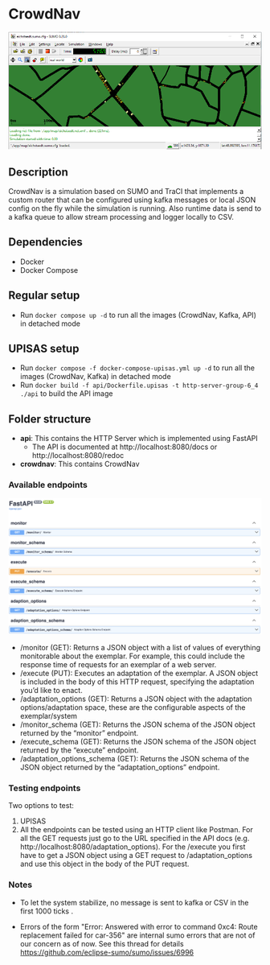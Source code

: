 # CrowdNav

![Banner](./banner.PNG)


## Description
CrowdNav is a simulation based on SUMO and TraCI that implements a custom router
that can be configured using kafka messages or local JSON config on the fly while the simulation is running.
Also runtime data is send to a kafka queue to allow stream processing and logger locally to CSV.

## Dependencies
* Docker
* Docker Compose

## Regular setup
* Run `docker compose up -d`  to run all the images (CrowdNav, Kafka, API) in detached mode

## UPISAS setup
* Run `docker compose -f docker-compose-upisas.yml up -d`  to run all the images (CrowdNav, Kafka) in detached mode
* Run `docker build -f api/Dockerfile.upisas -t http-server-group-6_4 ./api` to build the API image

## Folder structure
* **api**: This contains the HTTP Server which is implemented using FastAPI
  * The API is documented at http://localhost:8080/docs or http://localhost:8080/redoc
* **crowdnav**: This contains CrowdNav

### Available endpoints
![OpenAPI](./endpoints.png)

  * /monitor (GET): Returns a JSON object with a list of values of everything monitorable about the exemplar. For example, this could include the response time of requests for an exemplar of a web server.
  * /execute (PUT): Executes an adaptation of the exemplar. A JSON object is included in the body of this HTTP request, specifying the adaptation you’d like to enact.
  * /adaptation_options (GET): Returns a JSON object with the adaptation options/adaptation space, these are the configurable aspects of the exemplar/system
  * /monitor_schema (GET): Returns the JSON schema of the JSON object returned by the “monitor” endpoint. 
  * /execute_schema (GET): Returns the JSON schema of the JSON object returned by the “execute” endpoint.
  * /adaptation_options_schema (GET): Returns the JSON schema of the JSON object returned by the “adaptation_options” endpoint.

### Testing endpoints
Two options to test:
1. UPISAS
2. All the endpoints can be tested using an HTTP client like Postman. For all the GET requests just go to the URL specified in the API docs (e.g. http://localhost:8080/adaptation_options). For the /execute you first have to get a JSON object using a GET request to /adaptation_options and use this object in the body of the PUT request.

### Notes

* To let the system stabilize, no message is sent to kafka or CSV in the first 1000 ticks .

* Errors of the form "Error: Answered with error to command 0xc4: Route replacement failed for car-356" are internal sumo errors that are not of our concern as of now. See this thread for details
https://github.com/eclipse-sumo/sumo/issues/6996 
